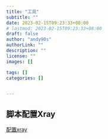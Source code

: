 ```yaml
---
title: "工具"
subtitle: ""
date: 2023-02-15T09:23:33+08:00
# lastmod: 2023-02-15T09:23:33+08:00
draft: false
author: "andy90s"
authorLink: ""
description: ""
license: ""
images: []

tags: []
categories: []


---
```

<!--more-->
## 脚本配置Xray
[配置xray](https://github.com/wulabing/Xray_onekey)